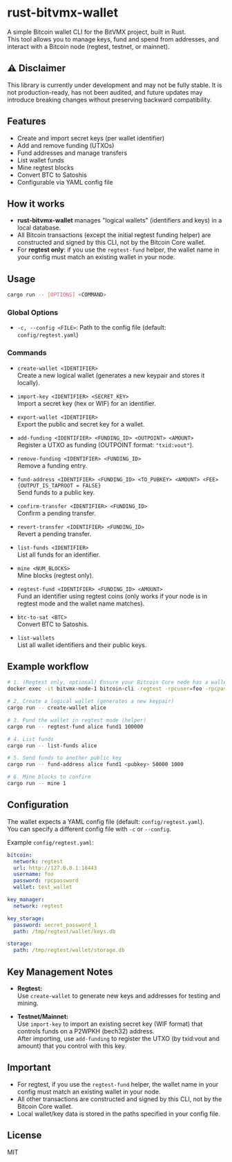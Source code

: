 # rust-bitvmx-wallet

A simple Bitcoin wallet CLI for the BitVMX project, built in Rust.  
This tool allows you to manage keys, fund and spend from addresses, and interact with a Bitcoin node (regtest, testnet, or mainnet).

## ⚠️ Disclaimer

This library is currently under development and may not be fully stable.
It is not production-ready, has not been audited, and future updates may introduce breaking changes without preserving backward compatibility.

## Features

- Create and import secret keys (per wallet identifier)
- Add and remove funding (UTXOs)
- Fund addresses and manage transfers
- List wallet funds
- Mine regtest blocks
- Convert BTC to Satoshis
- Configurable via YAML config file

## How it works

- **rust-bitvmx-wallet** manages "logical wallets" (identifiers and keys) in a local database.
- All Bitcoin transactions (except the initial regtest funding helper) are constructed and signed by this CLI, not by the Bitcoin Core wallet.
- For **regtest only**: if you use the `regtest-fund` helper, the wallet name in your config must match an existing wallet in your node.

## Usage

```sh
cargo run -- [OPTIONS] <COMMAND>
```

### Global Options

- `-c, --config <FILE>`: Path to the config file (default: `config/regtest.yaml`)

### Commands

- `create-wallet <IDENTIFIER>`  
  Create a new logical wallet (generates a new keypair and stores it locally).

- `import-key <IDENTIFIER> <SECRET_KEY>`  
  Import a secret key (hex or WIF) for an identifier.

- `export-wallet <IDENTIFIER>`  
  Export the public and secret key for a wallet.

- `add-funding <IDENTIFIER> <FUNDING_ID> <OUTPOINT> <AMOUNT>`  
  Register a UTXO as funding (OUTPOINT format: `"txid:vout"`).

- `remove-funding <IDENTIFIER> <FUNDING_ID>`  
  Remove a funding entry.

- `fund-address <IDENTIFIER> <FUNDING_ID> <TO_PUBKEY> <AMOUNT> <FEE> {OUTPUT_IS_TAPROOT = FALSE}`  
  Send funds to a public key.

- `confirm-transfer <IDENTIFIER> <FUNDING_ID>`  
  Confirm a pending transfer.

- `revert-transfer <IDENTIFIER> <FUNDING_ID>`  
  Revert a pending transfer.

- `list-funds <IDENTIFIER>`  
  List all funds for an identifier.

- `mine <NUM_BLOCKS>`  
  Mine blocks (regtest only).

- `regtest-fund <IDENTIFIER> <FUNDING_ID> <AMOUNT>`  
  Fund an identifier using regtest coins (only works if your node is in regtest mode and the wallet name matches).

- `btc-to-sat <BTC>`  
  Convert BTC to Satoshis.

- `list-wallets`  
  List all wallet identifiers and their public keys.

## Example workflow

```sh
# 1. (Regtest only, optional) Ensure your Bitcoin Core node has a wallet matching your config:
docker exec -it bitvmx-node-1 bitcoin-cli -regtest -rpcuser=foo -rpcpassword=rpcpassword createwallet test_wallet

# 2. Create a logical wallet (generates a new keypair)
cargo run -- create-wallet alice

# 3. Fund the wallet in regtest mode (helper)
cargo run -- regtest-fund alice fund1 100000

# 4. List funds
cargo run -- list-funds alice

# 5. Send funds to another public key
cargo run -- fund-address alice fund1 <pubkey> 50000 1000

# 6. Mine blocks to confirm
cargo run -- mine 1
```

## Configuration

The wallet expects a YAML config file (default: `config/regtest.yaml`).  
You can specify a different config file with `-c` or `--config`.

Example `config/regtest.yaml`:

```yaml
bitcoin:
  network: regtest
  url: http://127.0.0.1:18443
  username: foo
  password: rpcpassword
  wallet: test_wallet

key_manager:
  network: regtest

key_storage:
  password: secret_password_1
  path: /tmp/regtest/wallet/keys.db

storage:
  path: /tmp/regtest/wallet/storage.db
```

## Key Management Notes

- **Regtest:**  
  Use `create-wallet` to generate new keys and addresses for testing and mining.

- **Testnet/Mainnet:**  
  Use `import-key` to import an existing secret key (WIF format) that controls funds on a P2WPKH (bech32) address.  
  After importing, use `add-funding` to register the UTXO (by txid:vout and amount) that you control with this key.

## Important

- For regtest, if you use the `regtest-fund` helper, the wallet name in your config must match an existing wallet in your node.
- All other transactions are constructed and signed by this CLI, not by the Bitcoin Core wallet.
- Local wallet/key data is stored in the paths specified in your config file.

## License

MIT